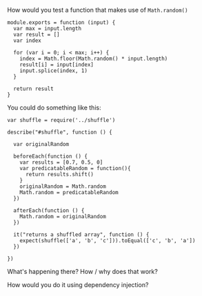 How would you test a function that makes use of `Math.random()`

```
module.exports = function (input) {
  var max = input.length
  var result = []
  var index

  for (var i = 0; i < max; i++) {
    index = Math.floor(Math.random() * input.length)
    result[i] = input[index]
    input.splice(index, 1)
  }

  return result
}
```

You could do something like this:

```
var shuffle = require('../shuffle')

describe("#shuffle", function () {

  var originalRandom

  beforeEach(function () {
    var results = [0.7, 0.5, 0]
    var predicatableRandom = function(){
      return results.shift()
    }
    originalRandom = Math.random
    Math.random = predicatableRandom
  })

  afterEach(function () {
    Math.random = originalRandom
  })

  it("returns a shuffled array", function () {
    expect(shuffle(['a', 'b', 'c'])).toEqual(['c', 'b', 'a'])
  })

})
```

What's happening there?  How / why does that work?

How would you do it using dependency injection?